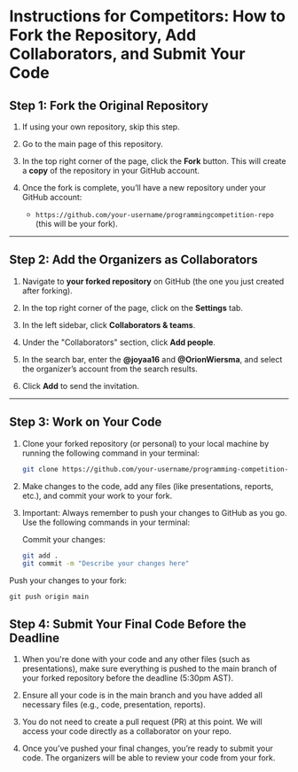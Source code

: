 # Instructions for Competitors: How to Fork the Repository, Add Collaborators, and Submit Your Code

## Step 1: Fork the Original Repository
1. If using your own repository, skip this step.
   
3. Go to the main page of this repository.
   
4. In the top right corner of the page, click the **Fork** button. This will create a **copy** of the repository in your GitHub account.

5. Once the fork is complete, you’ll have a new repository under your GitHub account:
   - `https://github.com/your-username/programmingcompetition-repo` (this will be your fork).

---

## Step 2: Add the Organizers as Collaborators
1. Navigate to **your forked repository** on GitHub (the one you just created after forking).
   
2. In the top right corner of the page, click on the **Settings** tab.

3. In the left sidebar, click **Collaborators & teams**.

4. Under the "Collaborators" section, click **Add people**.

5. In the search bar, enter the **@joyaa16** and **@OrionWiersma**, and select the organizer’s account from the search results.

6. Click **Add** to send the invitation.

---

## Step 3: Work on Your Code
1. Clone your forked repository (or personal) to your local machine by running the following command in your terminal:
   ```bash
   git clone https://github.com/your-username/programming-competition-repo.git

2. Make changes to the code, add any files (like presentations, reports, etc.), and commit your work to your fork.

3. Important: Always remember to push your changes to GitHub as you go. Use the following commands in your terminal:

   Commit your changes:
     ```bash 
    git add .
    git commit -m "Describe your changes here"

Push your changes to your fork:
    
    git push origin main
## Step 4: Submit Your Final Code Before the Deadline

1. When you're done with your code and any other files (such as presentations), make sure everything is pushed to the main branch of your forked repository before the deadline (5:30pm AST).

2. Ensure all your code is in the main branch and you have added all necessary files (e.g., code, presentation, reports).

3. You do not need to create a pull request (PR) at this point. We will access your code directly as a collaborator on your repo.

4. Once you’ve pushed your final changes, you’re ready to submit your code. The organizers will be able to review your code from your fork.
